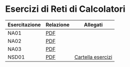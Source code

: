 # Esercizi di Reti di Calcolatori

| Esercitazione | Relazione        | Allegati                    |
| ------------- | ---------------- | --------------------------- |
| NA01          | [PDF](NA01.pdf)  |                             |
| NA02          | [PDF](NA02.pdf)  |                             |
| NA03          | [PDF](NA03.pdf)  |                             |
| NSD01         | [PDF](NSD01.pdf) | [Cartella esercizi](NSD01/) |
